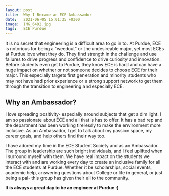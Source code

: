 ```yaml
---
layout: post
title:  Why I Became an ECE Ambassador
date:   2021-06-05 15:01:35 +0300
image:  IMG_6492.jpg
tags:   ECE Purdue 
---
```

It is no secret that engineering is a difficult area to go in to. At Purdue, ECE is notorious for being a "weedout" or the undesireable major, yet most ECEs at Purdue love what they do. They find strength in the challenge and use failures to drive progress and confidence to drive curiosity and innovation. Before students even get to Purdue, they know ECE is hard and can have a huge impact on whether or not someone decides to choose ECE for their major. This especially targets first generation and minority students who may not have had prior experience or a strong support network to get them through the transition to engineering and especially ECE.

## Why an Ambassador?

I love spreading positivity- especially around subjects that get a dim light. I am so passionate about ECE and all that is has to offer. It has a bad rep and the department has been working tirelessly to make the environment more inclusive. As an Ambassador, I get to talk about my passion space, my career goals, and help others find their way too.

I have adored my time in the ECE Student Society and as an Ambassador. The group in leadership are such bright individuals, and I feel uplifted when I surround myself with them. We have real impact on the students we interact with and are working every day to create an inclusive family for all the ECE students at Purdue. Whether it be scholarships, social events, academic help, answering questions about College or life in general, or just being a pal- this group has given their all to the community. 

__It is always a great day to be an engineer at Purdue :)__

